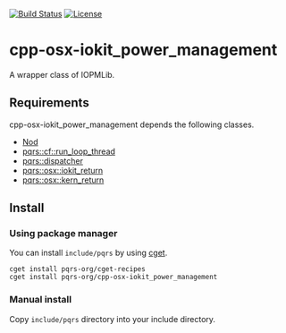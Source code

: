 [![Build Status](https://github.com/pqrs-org/cpp-osx-iokit_power_management/workflows/CI/badge.svg)](https://github.com/pqrs-org/cpp-osx-iokit_power_management/actions)
[![License](https://img.shields.io/badge/license-Boost%20Software%20License-blue.svg)](https://github.com/pqrs-org/cpp-osx-iokit_power_management/blob/main/LICENSE.md)

# cpp-osx-iokit_power_management

A wrapper class of IOPMLib.

## Requirements

cpp-osx-iokit_power_management depends the following classes.

- [Nod](https://github.com/fr00b0/nod)
- [pqrs::cf::run_loop_thread](https://github.com/pqrs-org/cpp-cf-run_loop_thread)
- [pqrs::dispatcher](https://github.com/pqrs-org/cpp-dispatcher)
- [pqrs::osx::iokit_return](https://github.com/pqrs-org/cpp-osx-iokit_return)
- [pqrs::osx::kern_return](https://github.com/pqrs-org/cpp-osx-kern_return)

## Install

### Using package manager

You can install `include/pqrs` by using [cget](https://github.com/pfultz2/cget).

```shell
cget install pqrs-org/cget-recipes
cget install pqrs-org/cpp-osx-iokit_power_management
```

### Manual install

Copy `include/pqrs` directory into your include directory.
